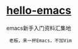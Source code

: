 [hello-emacs](https://github.com/emacs-china/hello-emacs)
===========

emacs新手入门资料汇集地

     老板，来一杯Emacs，不加Vim







